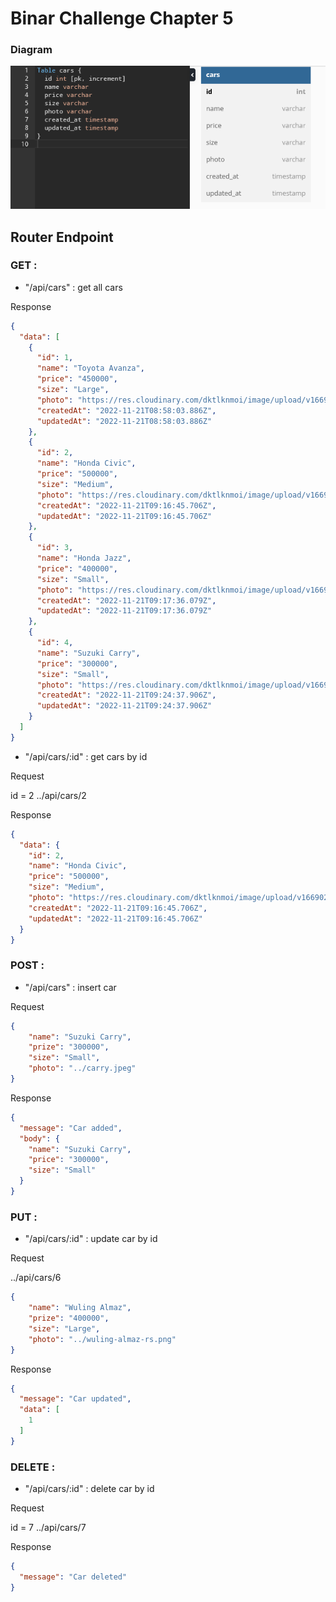 # Binar Challenge Chapter 5

### Diagram

![diagram](diagram.png)

## Router Endpoint

### GET :
- "/api/cars" : get all cars

Response

```json
{
  "data": [
    {
      "id": 1,
      "name": "Toyota Avanza",
      "price": "450000",
      "size": "Large",
      "photo": "https://res.cloudinary.com/dktlknmoi/image/upload/v1669021089/htemn9q3kxqxmyusjssu.png",
      "createdAt": "2022-11-21T08:58:03.886Z",
      "updatedAt": "2022-11-21T08:58:03.886Z"
    },
    {
      "id": 2,
      "name": "Honda Civic",
      "price": "500000",
      "size": "Medium",
      "photo": "https://res.cloudinary.com/dktlknmoi/image/upload/v1669022211/amfa5inj5936pce6kjwc.png",
      "createdAt": "2022-11-21T09:16:45.706Z",
      "updatedAt": "2022-11-21T09:16:45.706Z"
    },
    {
      "id": 3,
      "name": "Honda Jazz",
      "price": "400000",
      "size": "Small",
      "photo": "https://res.cloudinary.com/dktlknmoi/image/upload/v1669022261/e1ddkjkjn516vx6ccrlz.jpg",
      "createdAt": "2022-11-21T09:17:36.079Z",
      "updatedAt": "2022-11-21T09:17:36.079Z"
    },
    {
      "id": 4,
      "name": "Suzuki Carry",
      "price": "300000",
      "size": "Small",
      "photo": "https://res.cloudinary.com/dktlknmoi/image/upload/v1669022683/oq6sw5qbna32rsh3qt1b.jpg",
      "createdAt": "2022-11-21T09:24:37.906Z",
      "updatedAt": "2022-11-21T09:24:37.906Z"
    }
  ]
}
```

- "/api/cars/:id" : get cars by id

Request

id = 2
../api/cars/2

Response

```json
{
  "data": {
    "id": 2,
    "name": "Honda Civic",
    "price": "500000",
    "size": "Medium",
    "photo": "https://res.cloudinary.com/dktlknmoi/image/upload/v1669022211/amfa5inj5936pce6kjwc.png",
    "createdAt": "2022-11-21T09:16:45.706Z",
    "updatedAt": "2022-11-21T09:16:45.706Z"
  }
}
```

### POST :
- "/api/cars" : insert car

Request

```json
{
    "name": "Suzuki Carry",
    "prize": "300000",
    "size": "Small",
    "photo": "../carry.jpeg"
}
```

Response

```json
{
  "message": "Car added",
  "body": {
    "name": "Suzuki Carry",
    "price": "300000",
    "size": "Small"
  }
}
```

### PUT :
- "/api/cars/:id" : update car by id

Request

../api/cars/6
```json
{
    "name": "Wuling Almaz",
    "prize": "400000",
    "size": "Large",
    "photo": "../wuling-almaz-rs.png"
}
```

Response

```json
{
  "message": "Car updated",
  "data": [
    1
  ]
}
```

### DELETE :
- "/api/cars/:id" : delete car by id

Request

id = 7
../api/cars/7

Response

```json
{
  "message": "Car deleted"
}
```